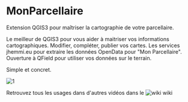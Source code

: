 # MonParcellaire
Extension QGIS3 pour maîtriser la cartographie de votre parcellaire.

Le meilleur de QGIS3 pour vous aider à maitriser vos informations cartographiques.
Modifier, compléter, publier vos cartes.
Les services jhemmi.eu pour extraire les données OpenData pour "Mon Parcellaire".
Ouverture à QField pour utiliser vos données sur le terrain.

Simple et concret.

![1](https://github.com/jhemmi/MonParcellaire/blob/master/MonPacellaire.gif)

Retrouvez tous les usages dans d'autres vidéos dans le ![wiki](https://github.com/jhemmi/MonParcellaire/wiki)
wiki


